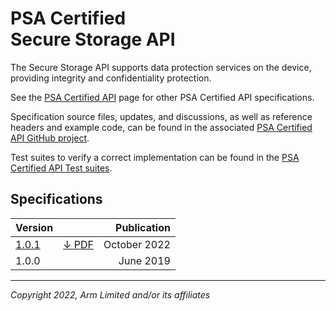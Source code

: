 <!--
SPDX-FileCopyrightText: Copyright 2022 Arm Limited and/or its affiliates <open-source-office@arm.com>
SPDX-License-Identifier: CC-BY-SA-4.0
-->

# PSA Certified<br />Secure Storage API

The Secure Storage API supports data protection services on the device, providing integrity and confidentiality protection.

See the [PSA Certified API][psa-api] page for other PSA Certified API specifications.

Specification source files, updates, and discussions, as well as reference headers and example code, can be found in the associated [PSA Certified API GitHub project][psa-api-gh].

Test suites to verify a correct implementation can be found in the [PSA Certified API Test suites][psa-api-ats].

[psa-api]:          ../
[psa-api-gh]:       https://github.com/arm-software/psa-api
[psa-api-ats]:      https://github.com/ARM-software/psa-arch-tests/tree/main/api-tests/dev_apis

## Specifications

Version | | Publication
-|-|-:
[1.0.1][1-0-html] | [&darr; PDF][1-0-pdf] | October 2022
1.0.0 | | June 2019

[1-0-html]:             1.0/
[1-0-pdf]:              1.0/IHI0087-PSA_Certified_Secure_Storage_API-1.0.1.pdf


----

*Copyright 2022, Arm Limited and/or its affiliates*

